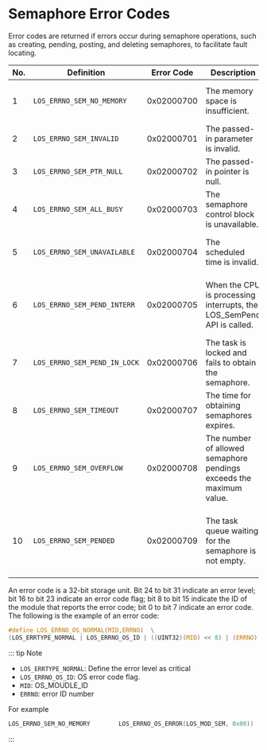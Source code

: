 # Semaphore Error Codes

Error codes are returned if errors occur during semaphore operations, such as creating, pending, posting, and deleting semaphores, to facilitate fault locating.  

| No. | Definition                 | Error Code | Description                                                           | Solution                                                                             |
|-----|----------------------------|------------|-----------------------------------------------------------------------|--------------------------------------------------------------------------------------|
| 1   | `LOS_ERRNO_SEM_NO_MEMORY`    | 0x02000700 | The memory space is insufficient.                                     | Allocate a larger memory space to the semaphore.                                     |
| 2   | `LOS_ERRNO_SEM_INVALID`      | 0x02000701 | The passed-in parameter is invalid.                                   | Modify the parameter to a valid one.                                                 |
| 3   | `LOS_ERRNO_SEM_PTR_NULL`     | 0x02000702 | The passed-in pointer is null.                                        | Pass in a non-null pointer.                                                          |
| 4   | `LOS_ERRNO_SEM_ALL_BUSY`     | 0x02000703 | The semaphore control block is unavailable.                           | Post semaphore resources.                                                            |
| 5   | `LOS_ERRNO_SEM_UNAVAILABLE`  | 0x02000704 | The scheduled time is invalid.                                        | Modify the scheduled time to a correct one.                                          |
| 6   | `LOS_ERRNO_SEM_PEND_INTERR`  | 0x02000705 | When the CPU is processing interrupts, the LOS_SemPend API is called. | Do not call the LOS_SemPend API when the CPU is processing interrupts.               |
| 7   | `LOS_ERRNO_SEM_PEND_IN_LOCK` | 0x02000706 | The task is locked and fails to obtain the semaphore.                 | Do not call the LOS_SemPend API when the task is locked.                             |
| 8   | `LOS_ERRNO_SEM_TIMEOUT`      | 0x02000707 | The time for obtaining semaphores expires.                            | Set the time to a proper range.                                                      |
| 9   | `LOS_ERRNO_SEM_OVERFLOW`     | 0x02000708 | The number of allowed semaphore pendings exceeds the maximum value.   | Pass in a valid value.                                                               |
| 10  | `LOS_ERRNO_SEM_PENDED`       | 0x02000709 | The task queue waiting for the semaphore is not empty.                | Wake up all tasks that are waiting for the semaphore, and then delete the semaphore. |

An error code is a 32-bit storage unit. Bit 24 to bit 31 indicate an error level; bit 16 to bit 23 indicate an error code flag; bit 8 to bit 15 indicate the ID of the module that reports the error code; bit 0 to bit 7 indicate an error code. The following is the example of an error code:  

```c  
#define LOS_ERRNO_OS_NORMAL(MID,ERRNO)  \
(LOS_ERRTYPE_NORMAL | LOS_ERRNO_OS_ID | ((UINT32)(MID) << 8) | (ERRNO))
```  

::: tip Note
- `LOS_ERRTYPE_NORMAL`: Define the error level as critical
- `LOS_ERRNO_OS_ID`: OS error code flag.
- `MID`: OS_MOUDLE_ID
- `ERRNO`: error ID number    

For example  
```c
LOS_ERRNO_SEM_NO_MEMORY        LOS_ERRNO_OS_ERROR(LOS_MOD_SEM, 0x00))
```  
:::  
